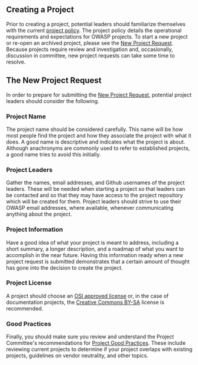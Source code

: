 ## Creating a Project

Prior to creating a project, potential leaders should familiarize themselves with the current [project policy](https://owasp.org/www-policy/operational/projects). The project policy details the operational requirements and expectations for OWASP projects. To start a new project or re-open an archived project, please see the [New Project Request](https://owasporg.atlassian.net/servicedesk/customer/portal/7/group/18/create/70). Because projects require review and investigation and, occasionally, discussion in committee,
new project requests can take some time to resolve.

## The New Project Request

In order to prepare for submitting the [New Project Request](https://owasporg.atlassian.net/servicedesk/customer/portal/7/group/18/create/70), potential project leaders should consider the following.

### Project Name
The project name should be considered carefully. This name will be how most people find the project and how they associate the project with what it does. A good name is descriptive and indicates what the project is about. Although anachronyms are commonly used to refer to established projects, a good name tries to avoid this initially.

### Project Leaders
Gather the names, email addresses, and Github usernames of the project leaders. These will be needed when starting a project so that leaders can be contacted and so that they may have access to the project repository which will be created for them. Project leaders should strive to use their OWASP email addresses, where available, whenever communicating anything about the project.

### Project Information
Have a good idea of what your project is meant to address, including a short summary, a longer description, and a roadmap of what you want to accomplish in the near future. Having this information ready when a new project request is submitted demonstrates that a certain amount of thought has gone into the decision to create the project.

### Project License
A project should choose an [OSI approved license](https://opensource.org/licenses/) or, in the case of documentation projects, the [Creative Commons BY-SA](https://creativecommons.org/licenses/) license is recommended.

### Good Practices
Finally, you should make sure you review and understand the Project Committee's recommendations for [Project Good Practices](https://owasp.org/www-committee-project/#div-practice). These include reviewing current projects to determine if your project overlaps with existing projects, guidelines on vendor neutrality, and other topics.
